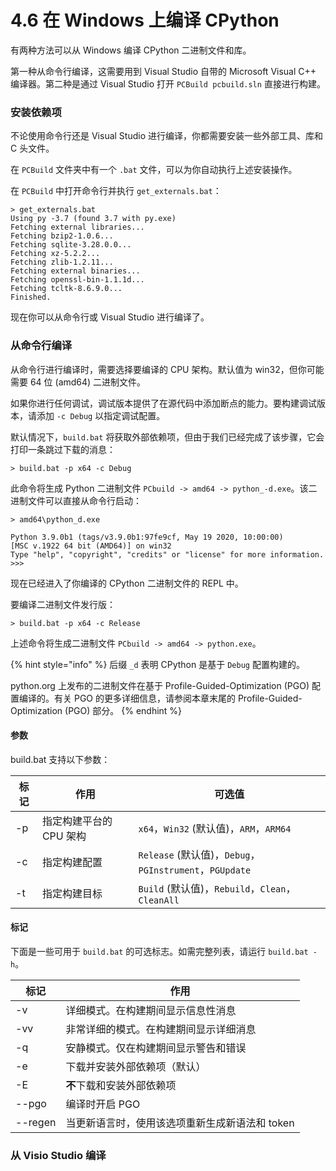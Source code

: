 # 4.6 在 Windows 上编译 CPython

有两种方法可以从 Windows 编译 CPython 二进制文件和库。

第一种从命令行编译，这需要用到 Visual Studio 自带的 Microsoft Visual C++ 编译器。第二种是通过 Visual Studio 打开 `PCBuild pcbuild.sln` 直接进行构建。

### 安装依赖项

不论使用命令行还是 Visual Studio 进行编译，你都需要安装一些外部工具、库和 C 头文件。

在 `PCBuild` 文件夹中有一个 `.bat` 文件，可以为你自动执行上述安装操作。

在 `PCBuild` 中打开命令行并执行 `get_externals.bat`：

```
> get_externals.bat
Using py -3.7 (found 3.7 with py.exe)
Fetching external libraries...
Fetching bzip2-1.0.6...
Fetching sqlite-3.28.0.0...
Fetching xz-5.2.2...
Fetching zlib-1.2.11...
Fetching external binaries...
Fetching openssl-bin-1.1.1d...
Fetching tcltk-8.6.9.0...
Finished.
```

现在你可以从命令行或 Visual Studio 进行编译了。

### 从命令行编译

从命令行进行编译时，需要选择要编译的 CPU 架构。默认值为 win32，但你可能需要 64 位 (amd64) 二进制文件。

如果你进行任何调试，调试版本提供了在源代码中添加断点的能力。要构建调试版本，请添加 `-c Debug` 以指定调试配置。

默认情况下，`build.bat` 将获取外部依赖项，但由于我们已经完成了该步骤，它会打印一条跳过下载的消息：

```
> build.bat -p x64 -c Debug
```

此命令将生成 Python 二进制文件 `PCbuild -> amd64 -> python_-d.exe`。该二进制文件可以直接从命令行启动：

```
> amd64\python_d.exe

Python 3.9.0b1 (tags/v3.9.0b1:97fe9cf, May 19 2020, 10:00:00)
[MSC v.1922 64 bit (AMD64)] on win32
Type "help", "copyright", "credits" or "license" for more information.
>>>
```

现在已经进入了你编译的 CPython 二进制文件的 REPL 中。

要编译二进制文件发行版：

```
> build.bat -p x64 -c Release
```

上述命令将生成二进制文件 `PCbuild -> amd64 -> python.exe`。

{% hint style="info" %}
后缀 `_d` 表明 CPython 是基于 `Debug` 配置构建的。

python.org 上发布的二进制文件在基于 Profile-Guided-Optimization (PGO) 配置编译的。有关 PGO 的更多详细信息，请参阅本章末尾的 Profile-Guided-Optimization (PGO) 部分。
{% endhint %}

#### 参数

build.bat 支持以下参数：

| 标记 | 作用             | 可选值                                               |
| -- | -------------- | ------------------------------------------------- |
| -p | 指定构建平台的 CPU 架构 | `x64`，`Win32` (默认值)，`ARM`，`ARM64`                 |
| -c | 指定构建配置         | `Release` (默认值)，`Debug`，`PGInstrument`，`PGUpdate` |
| -t | 指定构建目标         | `Build` (默认值)，`Rebuild`，`Clean`，`CleanAll`        |

#### 标记

下面是一些可用于 `build.bat` 的可选标志。如需完整列表，请运行 `build.bat -h`。

| 标记      | 作用                         |
| ------- | -------------------------- |
| -v      | 详细模式。在构建期间显示信息性消息          |
| -vv     | 非常详细的模式。在构建期间显示详细消息        |
| -q      | 安静模式。仅在构建期间显示警告和错误         |
| -e      | 下载并安装外部依赖项（默认）             |
| -E      | **不**下载和安装外部依赖项            |
| --pgo   | 编译时开启 PGO                  |
| --regen | 当更新语言时，使用该选项重新生成新语法和 token |

### 从 Visio Studio 编译
